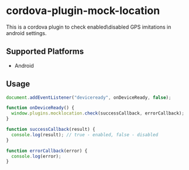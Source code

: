 # cordova-plugin-mock-location

This is a cordova plugin to check enabled\disabled GPS imitations in android settings.

## Supported Platforms

- Android

## Usage

```js
document.addEventListener("deviceready", onDeviceReady, false);

function onDeviceReady() {
  window.plugins.mocklocation.check(successCallback, errorCallback);
}

function successCallback(result) {
  console.log(result); // true - enabled, false - disabled
}

function errorCallback(error) {
  console.log(error);
}
```

